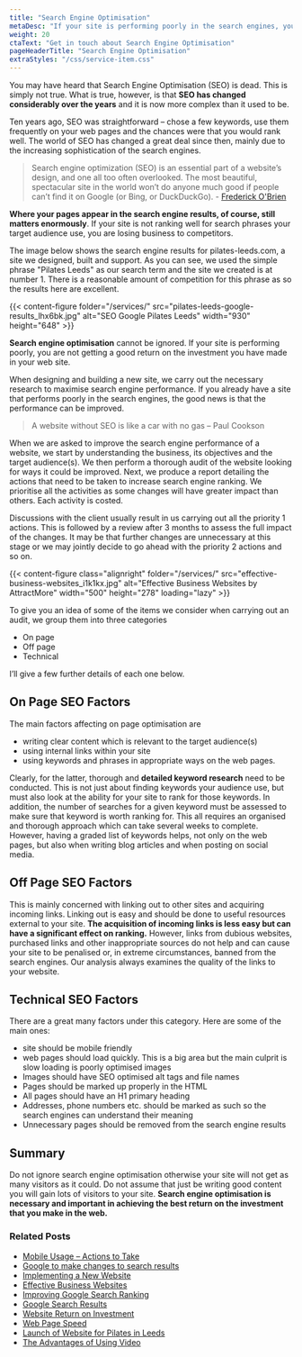 ```yaml
---
title: "Search Engine Optimisation"
metaDesc: "If your site is performing poorly in the search engines, you are not getting a good return on the investment you have made in your web site."
weight: 20
ctaText: "Get in touch about Search Engine Optimisation"
pageHeaderTitle: "Search Engine Optimisation"
extraStyles: "/css/service-item.css"
---
```


You may have heard that Search Engine Optimisation (SEO) is dead. This is simply not true. What is true, however, is that **SEO has changed considerably over the years** and it is now more complex than it used to be.

Ten years ago, SEO was straightforward – chose a few keywords, use them frequently on your web pages and the chances were that you would rank well. The world of SEO has changed a great deal since then, mainly due to the increasing sophistication of the search engines.

> Search engine optimization (SEO) is an essential part of a website’s design, and one all too often overlooked. The most beautiful, spectacular site in the world won’t do anyone much good if people can’t find it on Google (or Bing, or DuckDuckGo). - [Frederick O'Brien](https://www.smashingmagazine.com/search-engine-optimization-checklist/)

**Where your pages appear in the search engine results, of course, still matters enormously**. If your site is not ranking well for search phrases your target audience use, you are losing business to competitors.

The image below shows the search engine results for pilates-leeds.com, a site we designed, built and support. As you can see, we used the simple phrase "Pilates Leeds" as our search term and the site we created is at number 1. There is a reasonable amount of competition for this phrase as so the results here are excellent.

{{< content-figure folder="/services/" src="pilates-leeds-google-results_lhx6bk.jpg" alt="SEO Google Pilates Leeds" width="930" height="648" >}}

**Search engine optimisation** cannot be ignored. If your site is performing poorly, you are not getting a good return on the investment you have made in your web site.

When designing and building a new site, we carry out the necessary research to maximise search engine performance. If you already have a site that performs poorly in the search engines, the good news is that the performance can be improved.

> A website without SEO is like a car with no gas – Paul Cookson

When we are asked to improve the search engine performance of a website, we start by understanding the business, its objectives and the target audience(s). We then perform a thorough audit of the website looking for ways it could be improved. Next, we produce a report detailing the actions that need to be taken to increase search engine ranking. We prioritise all the activities as some changes will have greater impact than others. Each activity is costed.

Discussions with the client usually result in us carrying out all the priority 1 actions. This is followed by a review after 3 months to assess the full impact of the changes. It may be that further changes are unnecessary at this stage or we may jointly decide to go ahead with the priority 2 actions and so on.

{{< content-figure class="alignright" folder="/services/" src="effective-business-websites_i1k1kx.jpg" alt="Effective Business Websites by AttractMore" width="500" height="278" loading="lazy" >}}

To give you an idea of some of the items we consider when carrying out an audit, we group them into three categories

- On page
- Off page
- Technical

I’ll give a few further details of each one below.

## On Page SEO Factors

The main factors affecting on page optimisation are

- writing clear content which is relevant to the target audience(s)
- using internal links within your site
- using keywords and phrases in appropriate ways on the web pages.

Clearly, for the latter, thorough and **detailed keyword research** need to be conducted. This is not just about finding keywords your audience use, but must also look at the ability for your site to rank for those keywords. In addition, the number of searches for a given keyword must be assessed to make sure that keyword is worth ranking for. This all requires an organised and thorough approach which can take several weeks to complete. However, having a graded list of keywords helps, not only on the web pages, but also when writing blog articles and when posting on social media.

## Off Page SEO Factors

This is mainly concerned with linking out to other sites and acquiring incoming links. Linking out is easy and should be done to useful resources external to your site. **The acquisition of incoming links is less easy but can have a significant effect on ranking.** However, links from dubious websites, purchased links and other inappropriate sources do not help and can cause your site to be penalised or, in extreme circumstances, banned from the search engines. Our analysis always examines the quality of the links to your website.

## Technical SEO Factors

There are a great many factors under this category. Here are some of the main ones:

- site should be mobile friendly
- web pages should load quickly. This is a big area but the main culprit is slow loading is poorly optimised images
- Images should have SEO optimised alt tags and file names
- Pages should be marked up properly in the HTML
- All pages should have an H1 primary heading
- Addresses, phone numbers etc. should be marked as such so the search engines can understand their meaning
- Unnecessary pages should be removed from the search engine results

## Summary

Do not ignore search engine optimisation otherwise your site will not get as many visitors as it could. Do not assume that just be writing good content you will gain lots of visitors to your site. **Search engine optimisation is necessary and important in achieving the best return on the investment that you make in the web.**

### Related Posts

- [Mobile Usage – Actions to Take](/blog/mobile-usage-actions-to-take/)
- [Google to make changes to search results](/blog/google-to-make-changes-to-search-results/)
- [Implementing a New Website](/blog/implementing-a-new-website/)
- [Effective Business Websites](/blog/effective-business-websites/)
- [Improving Google Search Ranking](/blog/improving-google-search-ranking/)
- [Google Search Results](/blog/google-search-results/)
- [Website Return on Investment](/blog/website-return-on-investment/)
- [Web Page Speed](/blog/web-page-speed/)
- [Launch of Website for Pilates in Leeds](/blog/launch-of-website-for-pilates-in-leeds/)
- [The Advantages of Using Video](/blog/the-advantages-of-using-video/)

